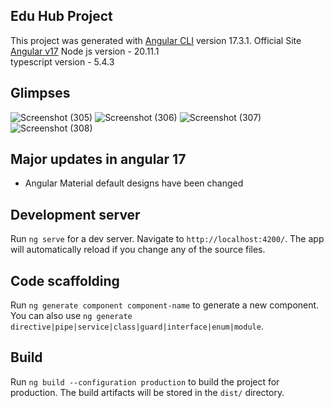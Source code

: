 ## Edu Hub Project

This project was generated with [Angular CLI](https://github.com/angular/angular-cli) version  17.3.1.
Official Site [Angular v17](https://angular.dev/)
Node js version -               20.11.1 <br>
typescript version -            5.4.3

## Glimpses
![Screenshot (305)](https://github.com/PRYNSHU/EduHub-Project/assets/87293543/5fef5c5d-e1fc-4f7d-b71a-59dd1b899e4f)
![Screenshot (306)](https://github.com/PRYNSHU/EduHub-Project/assets/87293543/9e90029e-4365-4abb-93be-6e442e56bed0)
![Screenshot (307)](https://github.com/PRYNSHU/EduHub-Project/assets/87293543/19bde5e7-0c5d-4e75-bda5-ae984c7a1629)
![Screenshot (308)](https://github.com/PRYNSHU/EduHub-Project/assets/87293543/077b5f51-8c4f-492e-8a12-8285f3b45d32)

## Major updates in angular 17
- Angular Material default designs have been changed

## Development server

Run `ng serve` for a dev server. Navigate to `http://localhost:4200/`. The app will automatically reload if you change any of the source files.

## Code scaffolding

Run `ng generate component component-name` to generate a new component. You can also use `ng generate directive|pipe|service|class|guard|interface|enum|module`.

## Build

Run `ng build --configuration production` to build the project for production. The build artifacts will be stored in the `dist/` directory.
